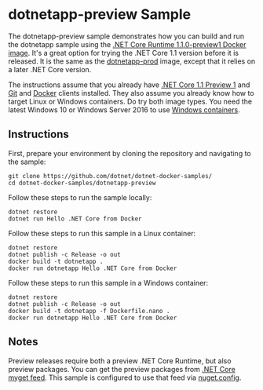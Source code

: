 dotnetapp-preview Sample
========================

The dotnetapp-preview sample demonstrates how you can build and run the dotnetapp sample using the [.NET Core Runtime 1.1.0-preview1 Docker image](https://hub.docker.com/r/microsoft/dotnet/). It's a great option for trying the .NET Core 1.1 version before it is released. It is the same as the [dotnetapp-prod](../donetapp-prod) image, except that it relies on a later .NET Core version.

The instructions assume that you already have [.NET Core 1.1 Preview 1](https://github.com/dotnet/core/blob/master/release-notes/preview-download.md) and [Git](https://git-scm.com/downloads) and [Docker](https://www.docker.com/products/docker) clients installed. They also assume you already know how to target Linux or Windows containers. Do try both image types. You need the latest Windows 10 or Windows Server 2016 to use [Windows containers](http://aka.ms/windowscontainers).

Instructions
------------

First, prepare your environment by cloning the repository and navigating to the sample:

```console
git clone https://github.com/dotnet/dotnet-docker-samples/
cd dotnet-docker-samples/dotnetapp-preview
```

Follow these steps to run the sample locally:

```console
dotnet restore
dotnet run Hello .NET Core from Docker
```

Follow these steps to run this sample in a Linux container:

```console
dotnet restore
dotnet publish -c Release -o out
docker build -t dotnetapp .
docker run dotnetapp Hello .NET Core from Docker
```

Follow these steps to run this sample in a  Windows container:

```console
dotnet restore
dotnet publish -c Release -o out
docker build -t dotnetapp -f Dockerfile.nano .
docker run dotnetapp Hello .NET Core from Docker
```
Notes
-----

Preview releases require both a preview .NET Core Runtime, but also preview packages. You can get the preview packages from [.NET Core myget feed](https://dotnet.myget.org/gallery/dotnet-core). This sample is configured to use that feed via [nuget.config](nuget.config).